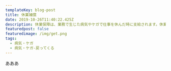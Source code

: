 ```yaml
---
templateKey: blog-post
title: 休業補償
date: 2019-10-26T11:40:22.425Z
description: 休業保障は、業務で生じた病気やケガで仕事を休んだ時に支給されます。休業手当との違いや受給の条件・申請の流れなどについて説明します。
featuredpost: false
featuredimage: /img/get.png
tags:
  - 病気・ケガ
  - 病気・ケガ-戻ってくる
---
```


あああ
